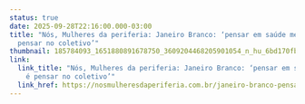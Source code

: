 ```yaml
---
status: true
date: 2025-09-28T22:16:00.000-03:00
title: "Nós, Mulheres da periferia: Janeiro Branco: ‘pensar em saúde mental é
  pensar no coletivo’"
thumbnail: 185784093_1651880891678750_3609204468205901054_n_hu_6bd170fb4ea3bc78.png
link:
  link_title: "Nós, Mulheres da periferia: Janeiro Branco: ‘pensar em saúde mental
    é pensar no coletivo’"
  link_href: https://nosmulheresdaperiferia.com.br/janeiro-branco-pensar-em-saude-mental-e-pensar-no-coletivo/
---
```

